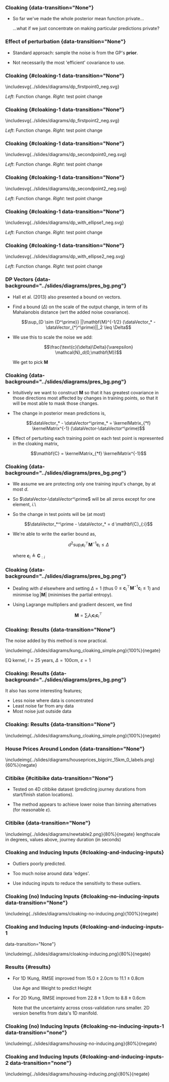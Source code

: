 ### Cloaking {data-transition="None"}

* So far we've made the whole posterior mean function private...

    ...what if we just concentrate on making particular predictions private?


### Effect of perturbation {data-transition="None"}

* Standard approach: sample the noise is from the GP's
**prior**.

* Not necessarily the most 'efficient' covariance to use.

### Cloaking {#cloaking-1 data-transition="None"}

\includesvg{../slides/diagrams/dp_firstpoint0_neg.svg}

*Left*: Function change. *Right*: test point change

### Cloaking {#cloaking-1 data-transition="None"}

\includesvg{../slides/diagrams/dp_firstpoint2_neg.svg}

*Left*: Function change. *Right*: test point change

### Cloaking {#cloaking-1 data-transition="None"}

\includesvg{../slides/diagrams/dp_secondpoint0_neg.svg}

*Left*: Function change. *Right*: test point change

### Cloaking {#cloaking-1 data-transition="None"}

\includesvg{../slides/diagrams/dp_secondpoint2_neg.svg}

*Left*: Function change. *Right*: test point change

### Cloaking {#cloaking-1 data-transition="None"}

\includesvg{../slides/diagrams/dp_with_ellipse1_neg.svg}

*Left*: Function change. *Right*: test point change

### Cloaking {#cloaking-1 data-transition="None"}

\includesvg{../slides/diagrams/dp_with_ellipse2_neg.svg}

*Left*: Function change. *Right*: test point change

### DP Vectors  {data-background="../slides/diagrams/pres_bg.png"}

* Hall et al. (2013) also presented a bound on vectors.

* Find a bound ($\Delta$) on the scale of the output change, in term of
its Mahalanobis distance (wrt the added noise covariance).

    $$\sup_{D \sim {D^\prime}} ||\mathbf{M}^{-1/2} (\dataVector_* - \dataVector_{*}^\prime)||_2 \leq \Delta$$

* We use this to scale the noise we add:

    $$\frac{\text{c}(\delta)\Delta}{\varepsilon} \mathcal{N}_d(0,\mathbf{M})$$

    We get to pick $\mathbf{M}$


### Cloaking  {data-background="../slides/diagrams/pres_bg.png"}

* Intuitively we want to construct $\mathbf{M}$ so that it has greatest
covariance in those directions most affected by changes in training
points, so that it will be most able to mask those changes.

* The change in posterior mean predictions is,

     $$\dataVector_* - \dataVector^\prime_* = \kernelMatrix_{*f} \kernelMatrix^{-1} (\dataVector-\dataVector^\prime)$$

* Effect of perturbing each training point on each test point is
represented in the cloaking matrix,

    $$\mathbf{C} = \kernelMatrix_{*f} \kernelMatrix^{-1}$$


### Cloaking  {data-background="../slides/diagrams/pres_bg.png"}

* We assume we are protecting only one training input's change, by at most
$d$.

* So $\dataVector-\dataVector^\prime$ will be all zeros except for one
element, $i$.\

* So the change in test points will be (at most)

    $$\dataVector_*^\prime - \dataVector_* = d \mathbf{C}_{:i}$$

* We're able to write the earlier bound as,

    $$d^2 \sup_{i} \mathbf{c}_i^\top \mathbf{M}^{-1} \mathbf{c}_i \leq\Delta$$

    where $\mathbf{c}_i \triangleq \mathbf{C}_{:i}$


### Cloaking  {data-background="../slides/diagrams/pres_bg.png"}

* Dealing with $d$ elsewhere and setting $\Delta = 1$ (thus $0 \leq
\mathbf{c}_i^\top \mathbf{M}^{-1} \mathbf{c}_i \leq 1$) and minimise
$\log |\mathbf{M}|$ (minimises the partial entropy).

* Using Lagrange multipliers and gradient descent, we find

    $$\mathbf{M} = \sum_i{\lambda_i \mathbf{c}_i \mathbf{c}_i^\top}$$

### Cloaking: Results {data-transition="None"}

The noise added by this method is now practical.

\includeimg{../slides/diagrams/kung_cloaking_simple.png}{100%}{negate}

EQ kernel, $l = 25$ years, $\Delta=100$cm, $\varepsilon=1$

### Cloaking: Results {data-background="../slides/diagrams/pres_bg.png"}

It also has some interesting features;

-   Less noise where data is concentrated
-   Least noise far from any data
-   Most noise just outside data

### Cloaking: Results  {data-transition="None"}

\includeimg{../slides/diagrams/kung_cloaking_simple.png}{100%}{negate}


### House Prices Around London  {data-transition="None"}

\includeimg{../slides/diagrams/houseprices_bigcirc_15km_0_labels.png}{60%}{negate}

### Citibike {#citibike data-transition="None"}

* Tested on 4D citibike dataset (predicting journey durations from
start/finish station locations).

* The method appears to achieve lower noise than binning alternatives (for
reasonable $\varepsilon$).

### Citibike {data-transition="None"}

\includeimg{../slides/diagrams/newtable2.png}{80%}{negate} lengthscale in degrees, values
above, journey duration (in seconds)

### Cloaking and Inducing Inputs {#cloaking-and-inducing-inputs}

* Outliers poorly predicted.

* Too much noise around data 'edges'.

* Use inducing inputs to reduce the sensitivity to these outliers.

### Cloaking (no) Inducing Inputs {#cloaking-no-inducing-inputs  data-transition="None"}

\includeing{../slides/diagrams/cloaking-no-inducing.png}{100%}{negate}

### Cloaking and Inducing Inputs {#cloaking-and-inducing-inputs-1
   data-transition="None"}

\includeimg{../slides/diagrams/cloaking-inducing.png}{80%}{negate}

### Results {#results}

* For 1D !Kung, RMSE improved from $15.0 \pm 2.0 \text{cm}$ to $11.1 \pm 0.8 \text{cm}$

    Use Age and Weight to predict Height

* For 2D !Kung, RMSE improved from $22.8 \pm 1.9 \text{cm}$ to $8.8 \pm 0.6 \text{cm}$

    Note that the uncertainty across cross-validation runs smaller. 2D version benefits from data's 1D manifold.

### Cloaking (no) Inducing Inputs {#cloaking-no-inducing-inputs-1 data-transition="none"}

\includeimg{../slides/diagrams/housing-no-inducing.png}{80%}{negate}

### Cloaking and Inducing Inputs {#cloaking-and-inducing-inputs-2 data-transition="none"}

\includeimg{../slides/diagrams/housing-inducing.png}{80%}{negate}
